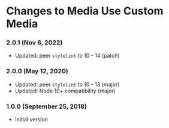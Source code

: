 # Changes to Media Use Custom Media

### 2.0.1 (Nov 6, 2022)

- Updated: peer `stylelint` to 10 - 14 (patch)

### 2.0.0 (May 12, 2020)

- Updated: peer `stylelint` to 10 - 13 (major)
- Updated: Node 10+ compatibility (major)

### 1.0.0 (September 25, 2018)

- Initial version
